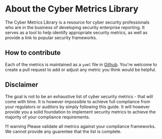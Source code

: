 # About the Cyber Metrics Library

The Cyber Metrics Library is a resource for cyber security professionals who are in the business of developing security enterprise reporting.  It serves as a tool to help identify appropriate security metrics, as well as provide a link to popular security frameworks.

## How to contribute

Each of the metrics is maintained as a `yaml` file in [Github](https://github.com/massyn/cyber-metrics/tree/main/02-metrics).  You're welcome to create a pull request to add or adjust any metric you think would be helpful.

## Disclaimer

The goal is not to be an exhaustive list of cyber security metrics - that will come with time.  It is however impossible to achieve full compliance from your regulators or auditors by simply following this guide.  It will however provide you a solid foundation to implement security metrics to achieve the majority of your compliance requirements.

!!! warning
    Please validate all metrics against your compliance frameworks.  We cannot provide any guarentee that the list is complete.